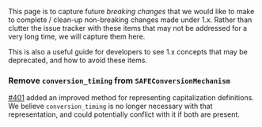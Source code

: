 This page is to capture future _breaking changes_ that we would like to make to complete / clean-up non-breaking changes made under 1.x. Rather than clutter the issue tracker with these items that may not be addressed for a very long time, we will capture them here.

This is also a useful guide for developers to see 1.x concepts that may be deprecated, and how to avoid these items.

### Remove `conversion_timing` from `SAFEConversionMechanism`

[#401](https://github.com/Open-Cap-Table-Coalition/Open-Cap-Format-OCF/pull/401) added an improved method for representing capitalization definitions. We believe `conversion_timing` is no longer necessary with that representation, and could potentially conflict with it if both are present.
